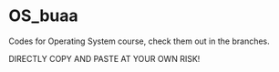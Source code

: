# OS_buaa

Codes for Operating System course, check them out in the branches.

DIRECTLY COPY AND PASTE AT YOUR OWN RISK!
